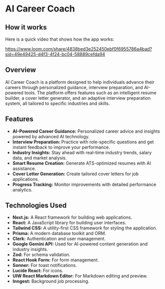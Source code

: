 # AI Career Coach

## How it works
Here is a quick video that shows how the app works:

https://www.loom.com/share/4838bed3e252450ebf0f6955786a4bad?sid=49e49425-d4f3-4f24-bc04-58889cefda94

## Overview

AI Career Coach is a platform designed to help individuals advance their careers through personalized guidance, interview preparation, and AI-powered tools. The platform offers features such as an intelligent resume builder, a cover letter generator, and an adaptive interview preparation system, all tailored to specific industries and skills.

## Features

-   **AI-Powered Career Guidance:** Personalized career advice and insights powered by advanced AI technology.
-   **Interview Preparation:** Practice with role-specific questions and get instant feedback to improve your performance.
-   **Industry Insights:** Stay ahead with real-time industry trends, salary data, and market analysis.
-   **Smart Resume Creation:** Generate ATS-optimized resumes with AI assistance.
-   **Cover Letter Generation:** Create tailored cover letters for job applications.
-   **Progress Tracking:** Monitor improvements with detailed performance analytics.

## Technologies Used

-   **Next.js:** A React framework for building web applications.
-   **React:** A JavaScript library for building user interfaces.
-   **Tailwind CSS:** A utility-first CSS framework for styling the application.
-   **Prisma:** A modern database toolkit and ORM.
-   **Clerk:** Authentication and user management.
-   **Google Gemini API:** Used for AI-powered content generation and industry insights.
-   **Zod:** For schema validation.
-   **React Hook Form:** For form management.
-   **Sonner:** For toast notifications.
-   **Lucide React:** For icons.
-   **UIW React Markdown Editor:** For Markdown editing and preview.
-   **Inngest:** Background job processing.